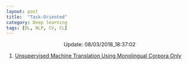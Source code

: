 ```yaml
---
layout: post
title:  "Task-Oriented"
category: Deep learning
tags: [DL, NLP, CV, CL]
---
```






<center> Update: 08/03/2018_18:37:02</center>

  	
1. [ Unsupervised Machine Translation Using Monolingual Corpora Only](https://rawgit.com/elbayadm/PaperNotes/master/notes/task_oriented/2018-Unsupervised-Machine-Translation-Using-Monolingual-Corpora-Only.html)
